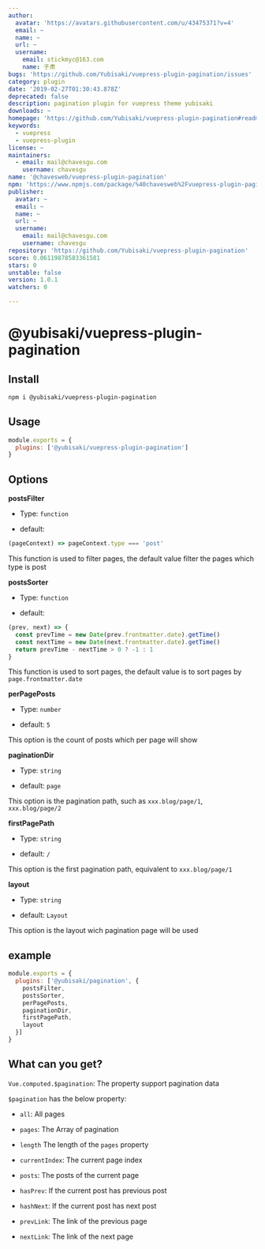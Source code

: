 ```yaml
---
author:
  avatar: 'https://avatars.githubusercontent.com/u/43475371?v=4'
  email: ~
  name: ~
  url: ~
  username:
    email: stickmyc@163.com
    name: 子肃
bugs: 'https://github.com/Yubisaki/vuepress-plugin-pagination/issues'
category: plugin
date: '2019-02-27T01:30:43.878Z'
deprecated: false
description: pagination plugin for vuepress theme yubisaki
downloads: ~
homepage: 'https://github.com/Yubisaki/vuepress-plugin-pagination#readme'
keywords:
  - vuepress
  - vuepress-plugin
license: ~
maintainers:
  - email: mail@chavesgu.com
    username: chavesgu
name: '@chavesweb/vuepress-plugin-pagination'
npm: 'https://www.npmjs.com/package/%40chavesweb%2Fvuepress-plugin-pagination'
publisher:
  avatar: ~
  email: ~
  name: ~
  url: ~
  username:
    email: mail@chavesgu.com
    username: chavesgu
repository: 'https://github.com/Yubisaki/vuepress-plugin-pagination'
score: 0.06119878583361581
stars: 0
unstable: false
version: 1.0.1
watchers: 0

---
```


# @yubisaki/vuepress-plugin-pagination

## Install

```bash
npm i @yubisaki/vuepress-plugin-pagination
```

## Usage

```js
module.exports = {
  plugins: ['@yubisaki/vuepress-plugin-pagination']
}
```

## Options

**postsFilter**
- Type: `function`  

- default: 

```js
(pageContext) => pageContext.type === 'post'
```

This function is used to filter pages, the default value filter the pages which type is post

**postsSorter**
- Type: `function`

- default:

```js
(prev, next) => {
  const prevTime = new Date(prev.frontmatter.date).getTime()
  const nextTime = new Date(next.frontmatter.date).getTime()
  return prevTime - nextTime > 0 ? -1 : 1
}
```

This function is used to sort pages, the default value is to sort pages by `page.frontmatter.date`

**perPagePosts**
- Type: `number`

- default: `5`

This option is the count of posts which per page will show

**paginationDir**
- Type: `string`

- default: `page`

This option is the pagination path, such as `xxx.blog/page/1`, `xxx.blog/page/2`

**firstPagePath**
- Type: `string`

- default: `/`

This option is the first pagination path, equivalent to `xxx.blog/page/1`

**layout**
- Type: `string`

- default: `Layout`

This option is the layout wich pagination page will be used

## example

```js
module.exports = {
  plugins: ['@yubisaki/pagination', {
    postsFilter,
    postsSorter,
    perPagePosts,
    paginationDir,
    firstPagePath,
    layout
  }]
}
```

## What can you get?

`Vue.computed.$pagination`: The property support pagination data

`$pagination` has the below property:

- `all`: All pages

- `pages`: The Array of pagination

- `length` The length of the `pages` property

- `currentIndex`: The current page index

- `posts`: The posts of the current page 

- `hasPrev`: If the current post has previous post

- `hashNext`: If the current post has next post

- `prevLink`: The link of the previous page

- `nextLink`: The link of the next page
